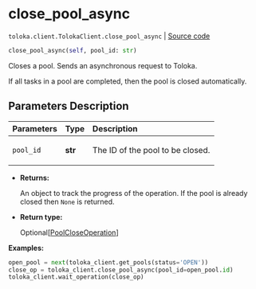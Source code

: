 # close_pool_async
`toloka.client.TolokaClient.close_pool_async` | [Source code](https://github.com/Toloka/toloka-kit/blob/v1.2.0/src/client/__init__.py#L1453)

```python
close_pool_async(self, pool_id: str)
```

Closes a pool. Sends an asynchronous request to Toloka.


If all tasks in a pool are completed, then the pool is closed automatically.

## Parameters Description

| Parameters | Type | Description |
| :----------| :----| :-----------|
`pool_id`|**str**|<p>The ID of the pool to be closed.</p>

* **Returns:**

  An object to track the progress of the operation. If the pool is already closed then `None` is returned.

* **Return type:**

  Optional\[[PoolCloseOperation](toloka.client.operations.PoolCloseOperation.md)\]

**Examples:**


```python
open_pool = next(toloka_client.get_pools(status='OPEN'))
close_op = toloka_client.close_pool_async(pool_id=open_pool.id)
toloka_client.wait_operation(close_op)
```
